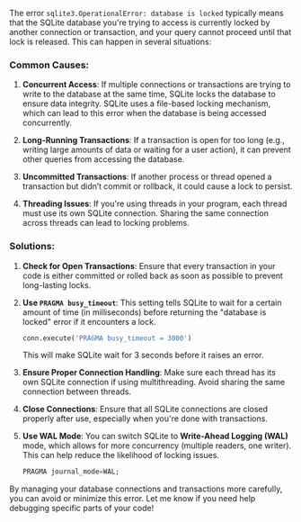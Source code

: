 The error `sqlite3.OperationalError: database is locked` typically means that the SQLite database you're trying to access is currently locked by another connection or transaction, and your query cannot proceed until that lock is released. This can happen in several situations:

### Common Causes:
1. **Concurrent Access**: If multiple connections or transactions are trying to write to the database at the same time, SQLite locks the database to ensure data integrity. SQLite uses a file-based locking mechanism, which can lead to this error when the database is being accessed concurrently.
   
2. **Long-Running Transactions**: If a transaction is open for too long (e.g., writing large amounts of data or waiting for a user action), it can prevent other queries from accessing the database.
   
3. **Uncommitted Transactions**: If another process or thread opened a transaction but didn’t commit or rollback, it could cause a lock to persist.
   
4. **Threading Issues**: If you're using threads in your program, each thread must use its own SQLite connection. Sharing the same connection across threads can lead to locking problems.

### Solutions:

1. **Check for Open Transactions**: Ensure that every transaction in your code is either committed or rolled back as soon as possible to prevent long-lasting locks.

2. **Use `PRAGMA busy_timeout`**: This setting tells SQLite to wait for a certain amount of time (in milliseconds) before returning the "database is locked" error if it encounters a lock.
   ```python
   conn.execute('PRAGMA busy_timeout = 3000')
   ```
   This will make SQLite wait for 3 seconds before it raises an error.

3. **Ensure Proper Connection Handling**: Make sure each thread has its own SQLite connection if using multithreading. Avoid sharing the same connection between threads.

4. **Close Connections**: Ensure that all SQLite connections are closed properly after use, especially when you're done with transactions.

5. **Use WAL Mode**: You can switch SQLite to **Write-Ahead Logging (WAL)** mode, which allows for more concurrency (multiple readers, one writer). This can help reduce the likelihood of locking issues.
   ```sql
   PRAGMA journal_mode=WAL;
   ```

By managing your database connections and transactions more carefully, you can avoid or minimize this error. Let me know if you need help debugging specific parts of your code!
